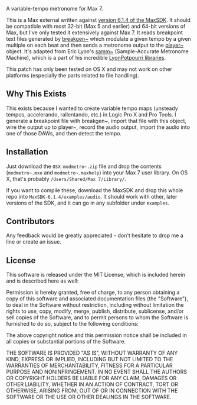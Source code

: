 A variable-tempo metronome for Max 7.

This is a Max external written against [version 6.1.4 of the MaxSDK](https://cycling74.com/sdk/MaxSDK-6.1.4/html/index.html). It should be compatible with most 32-bit (Max 5 and earlier) and 64-bit versions of Max, but I've only tested it extensively against Max 7. It reads breakpoint text files generated by [breakgen~](http://github.com/flats/breakgen-Max) which modulate a given tempo by a given multiple on each beat and then sends a metronome output to the [player~](https://github.com/ericlyon/LyonPotpourri-MaxMSP/tree/master/LyonPotpourri2.0/Code/LyonPotpourri%20MSP%20Code/Xcode/player~) object. It's adapted from Eric Lyon's [samm~](https://github.com/ericlyon/LyonPotpourri-MaxMSP/tree/master/LyonPotpourri2.0/Code/LyonPotpourri%20MSP%20Code/Xcode/samm~) (Sample-Accurate Metronome Machine), which is a part of his incredible [LyonPotpourri libraries](https://github.com/ericlyon/LyonPotpourri-MaxMSP).

This patch has only been tested on OS X and may not work on other platforms (especially the parts related to file handling).

## Why This Exists

This exists because I wanted to create variable tempo maps (unsteady tempos, accelerando, rallentando, etc.) in Logic Pro X and Pro Tools. I generate a breakpoint file with breakgen~, import that file with this object, wire the output up to player~, record the audio output, import the audio into one of those DAWs, and then detect the tempo.

## Installation

Just download the `OSX-modmetro~.zip` file and drop the contents (`modmetro~.mxo` and `modmetro~.maxhelp`) into your Max 7 user library. On OS X, that's probably `/Users/Shared/Max 7/Library/`.

If you want to compile these, download the MaxSDK and drop this whole repo into `MaxSDK-6.1.4/examples/audio`. It should work with other, later versions of the SDK, and it can go in any subfolder under `examples`.

## Contributors

Any feedback would be greatly appreciated - don't hesitate to drop me a line or create an issue.

## License

This software is released under the MIT License, which is included herein and is described here as well:

Permission is hereby granted, free of charge, to any person obtaining a copy of this software and associated documentation files (the "Software"), to deal in the Software without restriction, including without limitation the rights to use, copy, modify, merge, publish, distribute, sublicense, and/or sell copies of the Software, and to permit persons to whom the Software is furnished to do so, subject to the following conditions:

The above copyright notice and this permission notice shall be included in all copies or substantial portions of the Software.

THE SOFTWARE IS PROVIDED "AS IS", WITHOUT WARRANTY OF ANY KIND, EXPRESS OR IMPLIED, INCLUDING BUT NOT LIMITED TO THE WARRANTIES OF MERCHANTABILITY, FITNESS FOR A PARTICULAR PURPOSE AND NONINFRINGEMENT. IN NO EVENT SHALL THE AUTHORS OR COPYRIGHT HOLDERS BE LIABLE FOR ANY CLAIM, DAMAGES OR OTHER LIABILITY, WHETHER IN AN ACTION OF CONTRACT, TORT OR OTHERWISE, ARISING FROM, OUT OF OR IN CONNECTION WITH THE SOFTWARE OR THE USE OR OTHER DEALINGS IN THE SOFTWARE.
